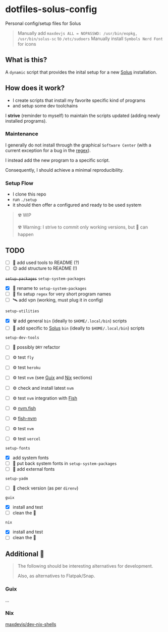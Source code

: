# dotfiles-solus-config

Personal config/setup files for Solus

> Manually add `maxdevjs ALL = NOPASSWD: /usr/bin/eopkg, /usr/bin/solus-sc` to `/etc/sudoers`
> Manually install `Symbols Nerd Font` for icons

## What is this?

A `dynamic` script that provides the inital setup for a new [Solus](https://getsol.us/home/) installation.

## How does it work?

- I create scripts that install my favorite specific kind of programs
- and setup some dev toolchains

I **strive** (reminder to myself) to maintain the scripts updated (adding newly installed programs).

### Maintenance

I generally do not install through the graphical `Software Center` (with a
current exception for a bug in the [regex](#todo)).

I instead add the new program to a specific script.

Consequently, I should achieve a minimal reproducibility.

### Setup Flow

- I clone this repo
- run `./setup`
- it should then offer a configured and ready to be used system

> ☢️ WIP
>
> ☢️ Warning: I strive to commit only working versions, but 💩 can happen

## TODO

- [ ] 🤪 add used tools to README (?)
- [ ] 😌 add structure to README (!)

~~`setup-packages`~~
`setup-system-packages`

- [x] 🧠 rename to `setup-system-packages`
- [ ] 🤪 fix setup `regex` for very short program names
- [ ] 🛰️ add vpn (working, must plug it in config)

`setup-utilities`

- [x] 🗑️ add general `bin` (ideally to `$HOME/.local/bin`) scripts
- [ ] 🤪 add specific to [Solus](https://getsol.us/home/) `bin` (ideally to `$HOME/.local/bin`) scripts

`setup-dev-tools`

- [ ] 🧠 possibly `DRY` refactor

- [ ] ⚙️ test `fly`
- [ ] ⚙️ test `heroku`
- [ ] ⚙️ test `nvm` (see [Guix](#guix) and [Nix](#nix) sections)
- [ ] ⚙️ check and install latest `nvm`
- [ ] ⚙️ test `nvm` integration with [Fish](https://fishshell.com/)
- [ ] ⚙️ [nvm.fish](https://github.com/jorgebucaran/nvm.fish)
- [ ] ⚙️ [fish-nvm](https://github.com/FabioAntunes/fish-nvm)
- [ ] ⚙️ test `nvm`
- [ ] ⚙️ test `vercel`

`setup-fonts`

- [x] add system fonts
- [ ] 🤔 put back system fonts in `setup-system-packages`
- [ ] 🤔 add external fonts

`setup-yadm`

- [ ] 🧠 check version (as per `direnv`)

`guix`

- [x] install and test
- [ ] clean the 💩

`nix`

- [x] install and test
- [ ] clean the 💩

## Additional 🤪

> The following should be interesting alternatives for development.
>
> Also, as alternatives to Flatpak/Snap.

### Guix

...

### Nix

[maxdevjs/dev-nix-shells](https://github.com/maxdevjs/dev-nix-shells)

